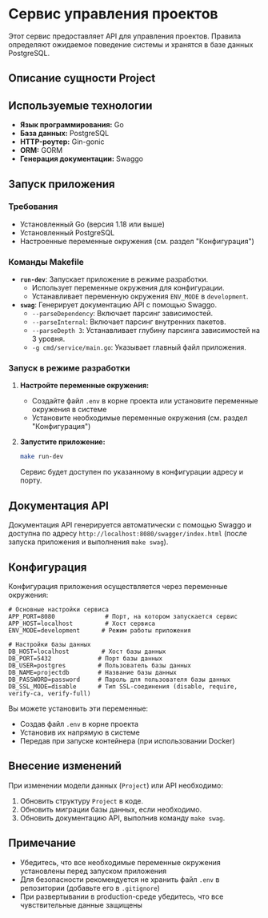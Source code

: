 # Сервис управления проектов

Этот сервис предоставляет API для управления проектов. Правила определяют ожидаемое поведение системы и хранятся в базе данных PostgreSQL.

## Описание сущности Project


## Используемые технологии

*   **Язык программирования:** Go
*   **База данных:** PostgreSQL
*   **HTTP-роутер:** Gin-gonic
*   **ORM:** GORM
*   **Генерация документации:** Swaggo

## Запуск приложения

### Требования

*   Установленный Go (версия 1.18 или выше)
*   Установленный PostgreSQL
*   Настроенные переменные окружения (см. раздел "Конфигурация")

### Команды Makefile

*   **`run-dev`**: Запускает приложение в режиме разработки.
    *   Использует переменные окружения для конфигурации.
    *   Устанавливает переменную окружения `ENV_MODE` в `development`.
*   **`swag`**: Генерирует документацию API с помощью Swaggo.
    *   `--parseDependency`: Включает парсинг зависимостей.
    *   `--parseInternal`: Включает парсинг внутренних пакетов.
    *   `--parseDepth 3`: Устанавливает глубину парсинга зависимостей на 3 уровня.
    *   `-g cmd/service/main.go`: Указывает главный файл приложения.

### Запуск в режиме разработки

1.  **Настройте переменные окружения:**
    *   Создайте файл `.env` в корне проекта или установите переменные окружения в системе
    *   Установите необходимые переменные окружения (см. раздел "Конфигурация")
2.  **Запустите приложение:**

    ```bash
    make run-dev
    ```
    Сервис будет доступен по указанному в конфигурации адресу и порту.

## Документация API

Документация API генерируется автоматически с помощью Swaggo и доступна по адресу `http://localhost:8080/swagger/index.html` (после запуска приложения и выполнения `make swag`).

## Конфигурация

Конфигурация приложения осуществляется через переменные окружения:

```env
# Основные настройки сервиса
APP_PORT=8080              # Порт, на котором запускается сервис
APP_HOST=localhost         # Хост сервиса
ENV_MODE=development      # Режим работы приложения

# Настройки базы данных
DB_HOST=localhost         # Хост базы данных
DB_PORT=5432             # Порт базы данных
DB_USER=postgres         # Пользователь базы данных
DB_NAME=projectdb        # Название базы данных
DB_PASSWORD=password     # Пароль для пользователя базы данных
DB_SSL_MODE=disable      # Тип SSL-соединения (disable, require, verify-ca, verify-full)
```

Вы можете установить эти переменные:
* Создав файл `.env` в корне проекта
* Установив их напрямую в системе
* Передав при запуске контейнера (при использовании Docker)

## Внесение изменений

При изменении модели данных (`Project`) или API необходимо:

1.  Обновить структуру `Project` в коде.
2.  Обновить миграции базы данных, если необходимо.
3.  Обновить документацию API, выполнив команду `make swag`.

## Примечание
* Убедитесь, что все необходимые переменные окружения установлены перед запуском приложения
* Для безопасности рекомендуется не хранить файл `.env` в репозитории (добавьте его в `.gitignore`)
* При развертывании в production-среде убедитесь, что все чувствительные данные защищены